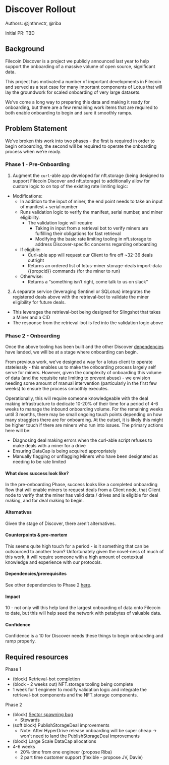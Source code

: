 # Discover Rollout 

Authors: @jnthnvctr, @riba 

Initial PR: TBD <!-- Reference the PR first proposing this document. Oooh, self-reference! -->

## Background

Filecoin Discover is a project we publicly announced last year to help support the onboarding of a massive volume of open source, significant data. 

This project has motivated a number of important developments in Filecoin and served as a test case for many important components of Lotus that will lay the groundwork for scaled onboarding of very large datasets.

We’ve come a long way to preparing this data and making it ready for onboarding, but there are a few remaining work items that are required to both enable onboarding to begin and sure it smoothly ramps. 

## Problem Statement
We’ve broken this work into two phases - the first is required in order to begin onboarding, the second will be required to operate the onboarding process when we’re ready. 

### Phase 1 - Pre-Onboarding
1. Augment the `curl`-able app developed for nft.storage (being designed to support Filecoin Discover and nft.storage) to additionally allow for custom logic to on top of the existing rate limiting logic: 
  - Modifications: 
    - In addition to the input of miner, the end point needs to take an input of manifest + serial number
    - Runs validation logic to verify the manifest, serial number, and miner eligibility.
      - The validation logic will require
        - Taking in input from a retrieval bot to verify miners are fulfilling their obligations for fast retrieval
        - Modifying the basic rate limiting tooling in nft.storage to address Discover-specific concerns regarding onboarding
    - If eligible:
      - Curl-able app will request our Client to fire off ~32-36 deals outright
      - Returns an ordered list of lotus-miner storage-deals import-data {{propcid}} commands (for the miner to run)
    - Otherwise: 
      - Returns a “something isn’t right, come talk to us on slack”
2. A separate service (leveraging Sentinel or SQLotus) integrates the registered deals above with the retrieval-bot to validate the miner eligibility for future deals.
  - This leverages the retrieval-bot being designed for Slingshot that takes a Miner and a CID
  - The response from the retrieval-bot is fed into the validation logic above
### Phase 2 - Onboarding

Once the above tooling has been built and the other Discover [dependencies](https://docs.google.com/spreadsheets/d/1oL7ZygzDn-DxR2PVXr8LfHpR69qzjbTaZXyCTRP9Y8k/edit?usp=sharing) have landed, we will be at a stage where onboarding can begin. 

From previous work, we’ve designed a way for a lotus client to operate statelessly - this enables us to make the onboarding process largely self serve for miners. However, given the complexity of onboarding this volume of data (and the requisite rate limiting to prevent abuse) - we envision needing some amount of manual intervention (particularly in the first few weeks) to ensure the process smoothly executes.

Operationally, this will require someone knowledgeable with the deal making infrastructure to dedicate 10-20% of their time for a period of 4-6 weeks to manage the inbound onboarding volume. For the remaining weeks until 3 months, there may be small ongoing touch points depending on how many stragglers there are for onboarding. At the outset, it is likely this might be higher touch if there are miners who run into issues. The primary actions here will be: 
- Diagnosing deal making errors when the curl-able script refuses to make deals with a miner for a drive
- Ensuring DataCap is being acquired appropriately
- Manually flagging or unflagging Miners who have been designated as needing to be rate limited

####  What does success look like?

In the pre-onboarding Phase, success looks like a completed onboarding flow that will enable miners to request deals from a Client node, that Client node to verify that the miner has valid data / drives and is eligible for deal making, and for deal making to begin. 

#### Alternatives

Given the stage of Discover, there aren’t alternatives. 

#### Counterpoints &amp; pre-mortem

This seems quite high touch for a period - is it something that can be outsourced to another team? 
Unfortunately given the novel-ness of much of this work, it will require someone with a high amount of contextual knowledge and experience with our protocols. 

#### Dependencies/prerequisites

See other dependencies to Phase 2 [here](https://docs.google.com/spreadsheets/d/1oL7ZygzDn-DxR2PVXr8LfHpR69qzjbTaZXyCTRP9Y8k/edit?usp=sharing). 

#### Impact

10 - not only will this help land the largest onboarding of data onto Filecoin to date, but this will help seed the network with petabytes of valuable data. 

#### Confidence

Confidence is a 10 for Discover needs these things to begin onboarding and ramp properly.



## Required resources
Phase 1
- (block) Retrieval-bot completion
- (block - 2 weeks out) NFT.storage tooling being complete
- 1 week for 1 engineer to modify validation logic and integrate the retrieval-bot components and the NFT.storage components.


Phase 2
- (block) [Sector spawning bug](https://github.com/filecoin-project/lotus/pull/6041)
  - Stewards   
- (soft block) PublishStorageDeal improvements
  - Note: After HyperDrive release onboarding will be super cheap -> won't need to land the PublishStorageDeal improvements
- (block) Large Scale DataCap allocations
- 4-6 weeks
  - 20% time from one engineer (propose Riba)
  - 2 part time customer support (flexible - propose JV, Davie)

